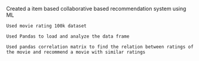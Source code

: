 
Created a item based collaborative based recommendation system using ML

	Used movie rating 100k dataset
	
	Used Pandas to load and analyze the data frame
	
	Used pandas correlation matrix to find the relation between ratings of the movie and recommend a movie with similar ratings
